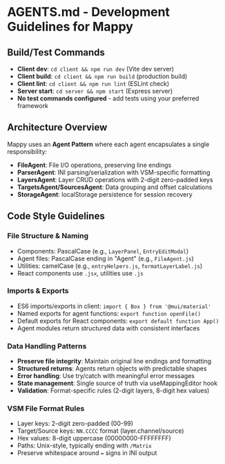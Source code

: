 # AGENTS.md - Development Guidelines for Mappy

## Build/Test Commands
- **Client dev**: `cd client && npm run dev` (Vite dev server)
- **Client build**: `cd client && npm run build` (production build)
- **Client lint**: `cd client && npm run lint` (ESLint check)
- **Server start**: `cd server && npm start` (Express server)
- **No test commands configured** - add tests using your preferred framework

## Architecture Overview
Mappy uses an **Agent Pattern** where each agent encapsulates a single responsibility:
- **FileAgent**: File I/O operations, preserving line endings
- **ParserAgent**: INI parsing/serialization with VSM-specific formatting
- **LayersAgent**: Layer CRUD operations with 2-digit zero-padded keys
- **TargetsAgent/SourcesAgent**: Data grouping and offset calculations
- **StorageAgent**: localStorage persistence for session recovery

## Code Style Guidelines

### File Structure & Naming
- Components: PascalCase (e.g., `LayerPanel`, `EntryEditModal`)
- Agent files: PascalCase ending in "Agent" (e.g., `FileAgent.js`)
- Utilities: camelCase (e.g., `entryHelpers.js`, `formatLayerLabel.js`)
- React components use `.jsx`, utilities use `.js`

### Imports & Exports
- ES6 imports/exports in client: `import { Box } from '@mui/material'`
- Named exports for agent functions: `export function openFile()`
- Default exports for React components: `export default function App()`
- Agent modules return structured data with consistent interfaces

### Data Handling Patterns
- **Preserve file integrity**: Maintain original line endings and formatting
- **Structured returns**: Agents return objects with predictable shapes
- **Error handling**: Use try/catch with meaningful error messages
- **State management**: Single source of truth via useMappingEditor hook
- **Validation**: Format-specific rules (2-digit layers, 8-digit hex values)

### VSM File Format Rules
- Layer keys: 2-digit zero-padded (00-99)
- Target/Source keys: `NN.CCCC` format (layer.channel/source)
- Hex values: 8-digit uppercase (00000000-FFFFFFFF)
- Paths: Unix-style, typically ending with `/Matrix`
- Preserve whitespace around `=` signs in INI output